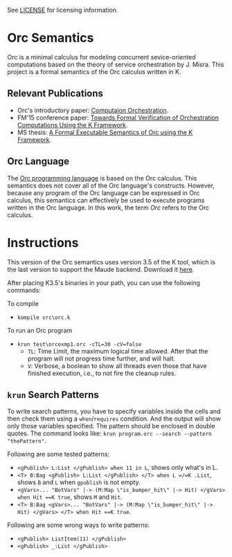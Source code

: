 See [LICENSE](LICENSE) for licensing information.

Orc Semantics
=============

Orc is a minimal calculus for modeling concurrent sevice-oriented computations based on the theory of service orchestration by J. Misra. This project is a formal semantics of the Orc calculus written in K. 

Relevant Publications
---------------------
- Orc's introductory paper: [Computaion Orchestration](http://dx.doi.org/10.1007/s10270-006-0012-1).
- FM'15 conference paper: [Towards Formal Verification of Orchestration Computations Using the K Framework](http://dx.doi.org/10.1007/978-3-319-19249-9_4).
- MS thesis: [A Formal Executable Semantics of Orc using the K Framework](http://dx.doi.org/10.13140/RG.2.1.3260.1203).

Orc Language
------------
The [Orc programming language](https://orc.csres.utexas.edu/index.shtml) is based on the Orc calculus. This semantics does not cover all of the Orc language's constructs. However, because any program of the Orc language can be expressed in Orc calculus, this semantics can effectively be used to execute programs written in the Orc language.
In this work, the term *Orc* refers to the Orc calculus.

Instructions
============
This version of the Orc semantics uses version 3.5 of the K tool, which is the last version to support the Maude backend. Download it [here](http://github.com/kframework/k/releases/tag/v3.5.2).

After placing K3.5's binaries in your path, you can use the following commands:

To compile
- `kompile src\orc.k`

To run an Orc program
- `krun test\orcexmp1.orc -cTL=30 -cV=false`
	- `TL`: Time Limit, the maximum logical time allowed. After that the program will not progress time further, and will halt.
	- `V`: Verbose, a boolean to show all threads even those that have finished execution, i.e., to not fire the cleanup rules.

`krun` Search Patterns
----------------------

To write search patterns, you have to specify variables inside the cells and then check them using a `when`/`requires` condition. And the output will show only those variables specified. The pattern should be enclosed in double quotes. The command looks like: 
`krun program.orc --search --pattern "thePattern"`.

Following are some tested patterns:
- `<gPublish> L:List </gPublish> when 11 in L`, shows only what's in L.
- `<T> B:Bag <gPublish> L:List </gPublish> </T> when L =/=K .List`, shows `B` and `L` when `gpublish` is not empty.
- `<gVars>... "BotVars" |-> (M:Map \"is_bumper_hit\" |-> Hit) </gVars> when Hit ==K true`, shows `M` and `Hit`.
- `<T> B:Bag <gVars>... "BotVars" |-> (M:Map \"is_bumper_hit\" |-> Hit) </gVars> </T> when Hit ==K true`.

Following are some wrong ways to write patterns:
- `<gPublish> ListItem(11) </gPublish>`
- `<gPublish> _:List </gPublish>`
